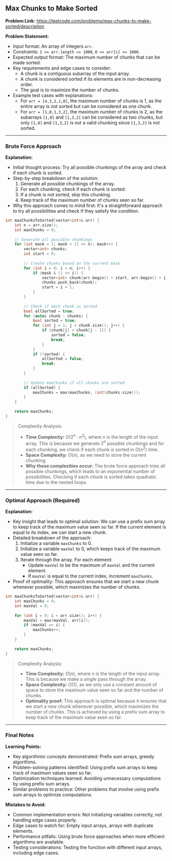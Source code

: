 ## Max Chunks to Make Sorted
**Problem Link:** https://leetcode.com/problems/max-chunks-to-make-sorted/description

**Problem Statement:**
- Input format: An array of integers `arr`.
- Constraints: `1 <= arr.length <= 1000`, `0 <= arr[i] <= 1000`.
- Expected output format: The maximum number of chunks that can be made sorted.
- Key requirements and edge cases to consider:
  - A chunk is a contiguous subarray of the input array.
  - A chunk is considered sorted if its elements are in non-decreasing order.
  - The goal is to maximize the number of chunks.
- Example test cases with explanations:
  - For `arr = [4,3,2,1,0]`, the maximum number of chunks is 1, as the entire array is not sorted but can be considered as one chunk.
  - For `arr = [1,0,1,3,2]`, the maximum number of chunks is 2, as the subarrays `[1,0]` and `[1,3,2]` can be considered as two chunks, but only `[1,0]` and `[1,3,2]` is not a valid chunking since `[1,3,2]` is not sorted.

---

### Brute Force Approach

**Explanation:**
- Initial thought process: Try all possible chunkings of the array and check if each chunk is sorted.
- Step-by-step breakdown of the solution:
  1. Generate all possible chunkings of the array.
  2. For each chunking, check if each chunk is sorted.
  3. If a chunk is not sorted, skip this chunking.
  4. Keep track of the maximum number of chunks seen so far.
- Why this approach comes to mind first: It's a straightforward approach to try all possibilities and check if they satisfy the condition.

```cpp
int maxChunksToSorted(vector<int>& arr) {
    int n = arr.size();
    int maxChunks = 0;
    
    // Generate all possible chunkings
    for (int mask = 1; mask < (1 << n); mask++) {
        vector<int> chunks;
        int start = 0;
        
        // Create chunks based on the current mask
        for (int i = 0; i < n; i++) {
            if (mask & (1 << i)) {
                vector<int> chunk(arr.begin() + start, arr.begin() + i + 1);
                chunks.push_back(chunk);
                start = i + 1;
            }
        }
        
        // Check if each chunk is sorted
        bool allSorted = true;
        for (auto& chunk : chunks) {
            bool sorted = true;
            for (int j = 1; j < chunk.size(); j++) {
                if (chunk[j] < chunk[j - 1]) {
                    sorted = false;
                    break;
                }
            }
            if (!sorted) {
                allSorted = false;
                break;
            }
        }
        
        // Update maxChunks if all chunks are sorted
        if (allSorted) {
            maxChunks = max(maxChunks, (int)chunks.size());
        }
    }
    
    return maxChunks;
}
```

> Complexity Analysis:
> - **Time Complexity:** $O(2^n \cdot n^2)$, where $n$ is the length of the input array. This is because we generate $2^n$ possible chunkings and for each chunking, we check if each chunk is sorted in $O(n^2)$ time.
> - **Space Complexity:** $O(n)$, as we need to store the current chunking.
> - **Why these complexities occur:** The brute force approach tries all possible chunkings, which leads to an exponential number of possibilities. Checking if each chunk is sorted takes quadratic time due to the nested loops.

---

### Optimal Approach (Required)

**Explanation:**
- Key insight that leads to optimal solution: We can use a prefix sum array to keep track of the maximum value seen so far. If the current element is equal to its index, we can start a new chunk.
- Detailed breakdown of the approach:
  1. Initialize a variable `maxChunks` to 0.
  2. Initialize a variable `maxVal` to 0, which keeps track of the maximum value seen so far.
  3. Iterate through the array. For each element:
     - Update `maxVal` to be the maximum of `maxVal` and the current element.
     - If `maxVal` is equal to the current index, increment `maxChunks`.
- Proof of optimality: This approach ensures that we start a new chunk whenever possible, which maximizes the number of chunks.

```cpp
int maxChunksToSorted(vector<int>& arr) {
    int maxChunks = 0;
    int maxVal = 0;
    
    for (int i = 0; i < arr.size(); i++) {
        maxVal = max(maxVal, arr[i]);
        if (maxVal == i) {
            maxChunks++;
        }
    }
    
    return maxChunks;
}
```

> Complexity Analysis:
> - **Time Complexity:** $O(n)$, where $n$ is the length of the input array. This is because we make a single pass through the array.
> - **Space Complexity:** $O(1)$, as we only use a constant amount of space to store the maximum value seen so far and the number of chunks.
> - **Optimality proof:** This approach is optimal because it ensures that we start a new chunk whenever possible, which maximizes the number of chunks. This is achieved by using a prefix sum array to keep track of the maximum value seen so far.

---

### Final Notes

**Learning Points:**
- Key algorithmic concepts demonstrated: Prefix sum arrays, greedy algorithms.
- Problem-solving patterns identified: Using prefix sum arrays to keep track of maximum values seen so far.
- Optimization techniques learned: Avoiding unnecessary computations by using prefix sum arrays.
- Similar problems to practice: Other problems that involve using prefix sum arrays to optimize computations.

**Mistakes to Avoid:**
- Common implementation errors: Not initializing variables correctly, not handling edge cases properly.
- Edge cases to watch for: Empty input arrays, arrays with duplicate elements.
- Performance pitfalls: Using brute force approaches when more efficient algorithms are available.
- Testing considerations: Testing the function with different input arrays, including edge cases.